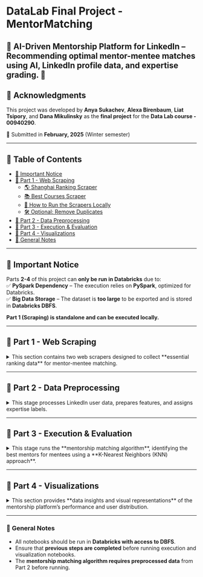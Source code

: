 # DataLab Final Project - MentorMatching  
🚀 AI-Driven Mentorship Platform for LinkedIn – Recommending optimal mentor-mentee matches using AI, LinkedIn profile data, and expertise grading. 🚀
---

## 📜 Acknowledgments  
This project was developed by **Anya Sukachev**, **Alexa Birenbaum**, **Liat Tsipory**, and **Dana Mikulinsky** as the **final project** for the **Data Lab course - 00940290**.  

🚀 Submitted in **February, 2025** (Winter semester)  

---

## 📑 Table of Contents  
- [📢 Important Notice](#-important-notice)  
- [📌 Part 1 - Web Scraping](#-part-1---web-scraping)  
  - [🌎 Shanghai Ranking Scraper](#-shanghai-ranking-scraper)  
  - [📚 Best Courses Scraper](#-best-courses-scraper)  
  - [🚀 How to Run the Scrapers Locally](#-how-to-run-the-scrapers-locally)  
  - [🛠️ Optional: Remove Duplicates](#-optional-remove-duplicates)  
- [📌 Part 2 - Data Preprocessing](#-part-2---data-preprocessing)  
- [📌 Part 3 - Execution & Evaluation](#-part-3---execution--evaluation)  
- [📌 Part 4 - Visualizations](#-part-4---visualizations)  
- [🔹 General Notes](#-general-notes)  


---

## 📢 Important Notice  
Parts **2-4** of this project can **only be run in Databricks** due to:  
✅ **PySpark Dependency** – The execution relies on **PySpark**, optimized for Databricks.  
✅ **Big Data Storage** – The dataset is **too large** to be exported and is stored in **Databricks DBFS**.  

**Part 1 (Scraping) is standalone and can be executed locally.**  

---
## 📌 Part 1 - Web Scraping  
<details>
<summary> This section contains two web scrapers designed to collect **essential ranking data** for mentor-mentee matching.  </summary>

<details>
  <summary>🌎 Shanghai Ranking Scraper (Click to expand)</summary>

Scrapes university ranking data from **[Shanghai Ranking](https://www.shanghairanking.com/)**, including:  
- **Academic Ranking of World Universities (ARWU) – 2024**  
- **Global Ranking of Sport Science Schools and Departments – 2024**  
- **Global Ranking of Academic Subjects (GRAS) – 2024**  

This data is used to **score the education level** of users based on the institution they attended.  
</details>  

<details>
  <summary>📚 Best Courses Scraper (Click to expand)</summary>

Collects a ranked list of top courses from **[Class Central](https://www.classcentral.com/collection/top-free-online-courses)**, providing insight into popular courses.  
- Helps assess **educational background** beyond traditional degrees.  

Both scrapers were built using **Selenium** and can be executed independently on any system with Python installed.  
</details>  
---

## 🚀 How to Run the Scrapers Locally  

### 1️⃣ Clone the Repository  
First, clone this repository to your local machine using:  

```sh
git clone https://github.com/your-username/DataLab_MentorMatching.git
cd DataLab_MentorMatching/part\ 1\ -\ scraping
```

### 2️⃣ Install Dependencies  
Ensure you have Python **3.8+** installed, then install the required dependencies:  

```sh
pip install -r requirements.txt
```

### 3️⃣ Run the Scrapers  

<details>
  <summary>📊 Shanghai Rankings Scraper</summary>

To scrape **Academic Rankings**, run:  

```sh
python scrape_shanghai.py
```

This will generate:  
- `academic_ranking_world_universities.csv` (ARWU 2024 university rankings)  
- `sport_science_ranking.csv` (Global ranking of sport science schools, if enabled in the script)  
</details>  

<details>
  <summary>📌 Categorized Shanghai Rankings Scraper (GRAS 2024)</summary>

To scrape **Global Ranking of Academic Subjects (GRAS) 2024**, run:  

```sh
python scrape_categories.py
```

This will generate:  
- `categorized_rankings.csv` (Category-based university rankings)  
</details>  

<details>
  <summary>📚 Best Courses Scraper (Class Central)</summary>

To scrape **top free online courses**, run:  

```sh
python scrape_courses.py
```

This will generate:  
- `top_courses.csv` (A list of the best free courses)  
</details>  

---

## 🛠️ Optional: Remove Duplicates  
If necessary, you can remove duplicates from the academic rankings dataset by running:  

```sh
python dups.py
```

---

## 🔹 Notes  
- **Shanghai Rankings** scraping relies on **Selenium**, so you must have **ChromeDriver** installed. The script automatically installs it via `webdriver-manager`.  
- **Class Central Scraper** uses Selenium and requires Chrome. It will load all courses dynamically by interacting with the "Load More" button.  
- Output files will be saved in the same directory as the script.  
</details>

---

## 📌 Part 2 - Data Preprocessing  
<details>
<summary>This stage processes LinkedIn user data, prepares features, and assigns expertise labels.  </summary>

### **How to Run**  
1️⃣ Upload the notebooks into a **Databricks Workspace**.  
2️⃣ Ensure access to **DBFS storage** for reading the datasets.  
3️⃣ Open and run each notebook in the specified order.  

### **Notebooks**  

- **`create users features.ipynb`** → Extracts and preprocesses user profile features from LinkedIn datasets.  
- **`expertise-level label assigning.ipynb`** → Assigns expertise scores to users based on education, work experience, and ranking data.  
- **`meta-industries labels assigning.ipynb`** → Categorizes users into broader industry groups using predefined meta-industry labels.  
</details>

---

## 📌 Part 3 - Execution & Evaluation  
<details>
<summary>This stage runs the **mentorship matching algorithm**, identifying the best mentors for mentees using a **K-Nearest Neighbors (KNN) approach**.  </summary>

### **How to Run**  
1️⃣ Upload the notebooks into a **Databricks Workspace**.  
2️⃣ Ensure all preprocessing steps from **Part 2** are completed.  
3️⃣ Open and execute the notebooks in the specified order.  

### **Notebooks**  

- **`Find mentors (KNN).ipynb`** → Implements the **K-Nearest Neighbors (KNN) algorithm** to find the most suitable mentors for a given user.  
- **`Mentors Matching Demo.ipynb`** → Demonstrates the mentorship matching process with sample queries and results.  
</details>

---

## 📌 Part 4 - Visualizations  
<details>
<summary>This section provides **data insights and visual representations** of the mentorship platform’s performance and user distribution.  </summary>

### **How to Run**  
1️⃣ Upload the notebook into a **Databricks Workspace**.  
2️⃣ Ensure that previous execution results are available.  
3️⃣ Run the notebook to generate visualizations.  

### **Notebook**  

- **`Visualizations.ipynb`** → Generates plots, charts, and insights to evaluate the effectiveness of the mentorship recommendations.  
</details>

---

### 🔹 **General Notes**  
- All notebooks should be run in **Databricks with access to DBFS**.  
- Ensure that **previous steps are completed** before running execution and visualization notebooks.  
- The **mentorship matching algorithm requires preprocessed data** from Part 2 before running.  
